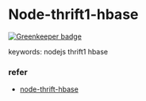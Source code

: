 # Node-thrift1-hbase

[![Greenkeeper badge](https://badges.greenkeeper.io/aiwb/node-thrift1-hbase.svg)](https://greenkeeper.io/)

keywords: nodejs thrift1 hbase

### refer
- [node-thrift-hbase](https://github.com/rubinus/node-thrift-hbase)
